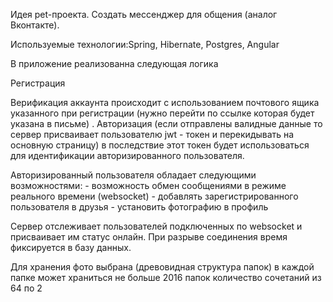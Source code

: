 

Идея pet-проекта. Создать мессенджер для общения (аналог Вконтакте).

Используемые технологии:Spring, Hibernate, Postgres, Angular

В приложение реализованна следующая логика 

Регистрация 

Верификация аккаунта происходит с использованием почтового ящика указанного при регистрации (нужно перейти по ссылке которая будет указана в письме)
.
Авторизация (если отправлены валидные данные то  сервер присваивает пользователю jwt - токен  и перекидывать на основную страницу) в последствие этот токен будет использоваться для идентификации  авторизированного пользователя.

Авторизированный пользователя  обладает следующими возможностями:
    - возможность обмен  сообщениями в режиме реального времени (websocket)
    - добавлять зарегистрированного пользователя в друзья
    - установить фотографию в профиль 
    
Сервер отслеживает пользователей подключенных по websocket и присваивает им статус онлайн. При разрыве соединения время фиксируется в базу данных.

Для хранения фото выбрана (древовидная структура  папок) в каждой папке может храниться  не больше 2016 папок  количество сочетаний из 64 по 2
